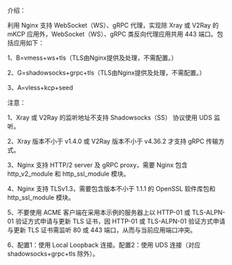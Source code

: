 介绍：

利用 Nginx 支持 WebSocket（WS）、gRPC 代理，实现除 Xray 或 V2Ray 的 mKCP 应用外，WebSocket（WS）、gRPC 类反向代理应用共用 443 端口。包括应用如下：

1、B=vmess+ws+tls（TLS由Nginx提供及处理，不需配置。）

2、G=shadowsocks+grpc+tls（TLS由Nginx提供及处理，不需配置。）

3、A=vless+kcp+seed

注意：

1、Xray 或 V2Ray 的监听地址不支持 Shadowsocks（SS） 协议使用 UDS 监听。

2、Xray 版本不小于 v1.4.0 或 V2Ray 版本不小于 v4.36.2 才支持 gRPC 传输方式。

3、Nginx 支持 HTTP/2 server 及 gRPC proxy，需要 Nginx 包含 http_v2_module 和 http_ssl_module 模块。

4、Nginx 支持 TLSv1.3，需要包含版本不小于 1.1.1 的 OpenSSL 软件库包和 http_ssl_module 模块。

5、不要使用 ACME 客户端在采用本示例的服务器上以 HTTP-01 或 TLS-ALPN-01 验证方式申请与更新 TLS 证书，因 HTTP-01 或 TLS-ALPN-01 验证方式申请与更新 TLS 证书需监听 80 或 443 端口，从而与当前应用端口冲突。

6、配置1：使用 Local Loopback 连接。配置2：使用 UDS 连接（对应 shadowsocks+grpc+tls 除外）。
